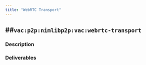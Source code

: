 ```yaml
---
title: "WebRTC Transport"
---
```

##`vac:p2p:nimlibp2p:vac:webrtc-transport`
--

### Description

### Deliverables

